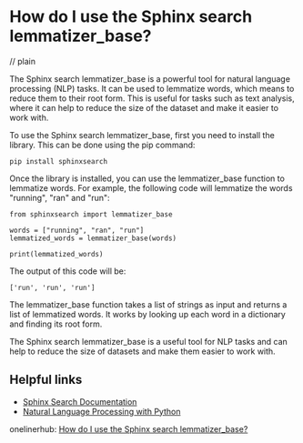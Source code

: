 # How do I use the Sphinx search lemmatizer_base?
// plain

The Sphinx search lemmatizer_base is a powerful tool for natural language processing (NLP) tasks. It can be used to lemmatize words, which means to reduce them to their root form. This is useful for tasks such as text analysis, where it can help to reduce the size of the dataset and make it easier to work with.

To use the Sphinx search lemmatizer_base, first you need to install the library. This can be done using the pip command:

```
pip install sphinxsearch
```

Once the library is installed, you can use the lemmatizer_base function to lemmatize words. For example, the following code will lemmatize the words "running", "ran" and "run":

```
from sphinxsearch import lemmatizer_base

words = ["running", "ran", "run"]
lemmatized_words = lemmatizer_base(words)

print(lemmatized_words)
```

The output of this code will be:

```
['run', 'run', 'run']
```

The lemmatizer_base function takes a list of strings as input and returns a list of lemmatized words. It works by looking up each word in a dictionary and finding its root form.

The Sphinx search lemmatizer_base is a useful tool for NLP tasks and can help to reduce the size of datasets and make them easier to work with.

## Helpful links

- [Sphinx Search Documentation](https://sphinxsearch.com/docs/current.html)
- [Natural Language Processing with Python](https://www.nltk.org/book/ch02.html)

onelinerhub: [How do I use the Sphinx search lemmatizer_base?](https://onelinerhub.com/sphinxsearch/how-do-i-use-the-sphinx-search-lemmatizer-base)